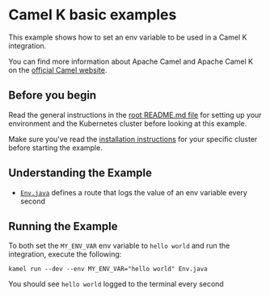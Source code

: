 # Camel K basic examples

This example shows how to set an env variable to be used in a Camel K integration.

You can find more information about Apache Camel and Apache Camel K on the [official Camel website](https://camel.apache.org).

## Before you begin

Read the general instructions in the [root README.md file](/README.md) for setting up your environment and the Kubernetes cluster before looking at this example.

Make sure you've read the [installation instructions](https://camel.apache.org/camel-k/latest/installation/installation.html) for your specific
cluster before starting the example.

## Understanding the Example

- [`Env.java`](./Env.java) defines a route that logs the value of an env variable every second

## Running the Example

To both set the `MY_ENV_VAR` env variable to `hello world` and run the integration, execute the following:
```
kamel run --dev --env MY_ENV_VAR="hello world" Env.java
```
You should see `hello world` logged to the terminal every second